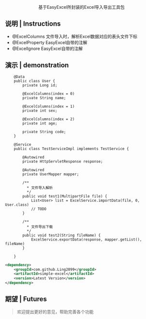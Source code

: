 <p align="center">
  基于EasyExcel所封装的Excel导入导出工具包
</p>



## 说明 | Instructions

- @ExcelColumns 文件导入时，解析Excel数据对应的表头文件下标
- @ExcelProperty EasyExcel自带的注解
- @ExcelIgnore EasyExcel自带的注解



## 演示 | demonstration

```
    @Data
    public class User {
        private Long id;
        
        @ExcelColumns(index = 0)
        private String name;
        
        @ExcelColumns(index = 1)
        private int sex;
        
        @ExcelColumns(index = 2)
        private int age;
        
        private String code;
    }

```


```
    @Service
    public class TestServiceImpl implements TestService {
        
        @Autowired
        private HttpServletResponse response;
        
        @Autowired
        private UserMapper mapper;
        
        /**
          * 文件导入解析
          */
        public void test1(MultipartFile file) {
            List<User> list = ExcelService.importData(file, 0, User.class)
            // TODO
        }
        
        /**
          * 文件导出下载
          */
        public void test2(String fileName) {
            ExcelService.exportData(response, mapper.getList(), fileName)
        }
        
    }  
```


```xml
<dependency>
    <groupId>com.github.Ling2099</groupId>
    <artifactId>simple-excel</artifactId>
    <version>Latest Version</version>
</dependency>
```



## 期望 | Futures

> 欢迎提出更好的意见，帮助完善各个功能

